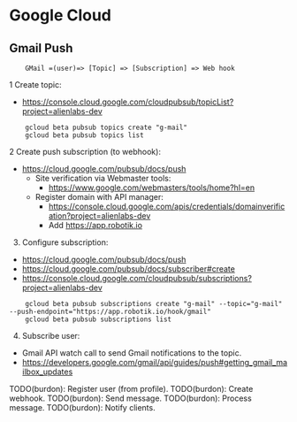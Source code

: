 # Google Cloud

## Gmail Push

~~~~
    GMail =(user)=> [Topic] => [Subscription] => Web hook
~~~~

1 Create topic:
- https://console.cloud.google.com/cloudpubsub/topicList?project=alienlabs-dev

~~~~
    gcloud beta pubsub topics create "g-mail"
    gcloud beta pubsub topics list
~~~~

2 Create push subscription (to webhook):
- https://cloud.google.com/pubsub/docs/push
    - Site verification via Webmaster tools:
        - https://www.google.com/webmasters/tools/home?hl=en
    - Register domain with API manager:
        - https://console.cloud.google.com/apis/credentials/domainverification?project=alienlabs-dev
        - Add https://app.robotik.io
        
3. Configure subscription:
- https://cloud.google.com/pubsub/docs/push
- https://cloud.google.com/pubsub/docs/subscriber#create
- https://console.cloud.google.com/cloudpubsub/subscriptions?project=alienlabs-dev

~~~~
    gcloud beta pubsub subscriptions create "g-mail" --topic="g-mail" --push-endpoint="https://app.robotik.io/hook/gmail"
    gcloud beta pubsub subscriptions list
~~~~

4. Subscribe user:
- Gmail API watch call to send Gmail notifications to the topic.
- https://developers.google.com/gmail/api/guides/push#getting_gmail_mailbox_updates



TODO(burdon): Register user (from profile).
TODO(burdon): Create webhook.
TODO(burdon): Send message.
TODO(burdon): Process message.
TODO(burdon): Notify clients.
